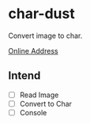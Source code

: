 # char-dust

Convert image to char.

[Online Address](https://github.yunyoujun.cn/char-dust/)

## Intend

- [ ] Read Image
- [ ] Convert to Char
- [ ] Console
